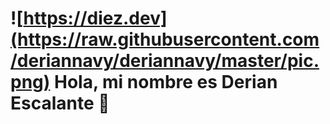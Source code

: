 # ![https://diez.dev](https://raw.githubusercontent.com/deriannavy/deriannavy/master/pic.png) Hola, mi nombre es Derian Escalante 👋

<!--
**deriannavy/deriannavy** is a ✨ _special_ ✨ repository because its `README.md` (this file) appears on your GitHub profile.

Here are some ideas to get you started:
- 🔭 I’m currently working on ...
- 🌱 I’m currently learning ...
- 👯 I’m looking to collaborate on ...
- 🤔 I’m looking for help with ...
- 💬 Ask me about ...
- 📫 How to reach me: ...
- 😄 Pronouns: ...
- ⚡ Fun fact: ...
-->
